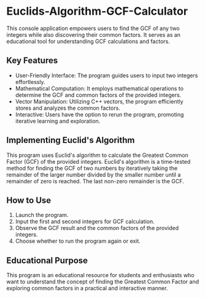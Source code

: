 # Euclids-Algorithm-GCF-Calculator
This console application empowers users to find the GCF of any two integers while also discovering their common factors. It serves as an educational tool for understanding GCF calculations and factors.

## **Key Features**

- User-Friendly Interface: The program guides users to input two integers effortlessly.
- Mathematical Computation: It employs mathematical operations to determine the GCF and common factors of the provided integers.
- Vector Manipulation: Utilizing C++ vectors, the program efficiently stores and analyzes the common factors.
- Interactive: Users have the option to rerun the program, promoting iterative learning and exploration.

## **Implementing Euclid's Algorithm**
This program uses Euclid's algorithm to calculate the Greatest Common Factor (GCF) of the provided integers. Euclid's algorithm is a time-tested method for finding the GCF of two numbers by iteratively taking the remainder of the larger number divided by the smaller number until a remainder of zero is reached. The last non-zero remainder is the GCF.

## **How to Use**
1. Launch the program.
2. Input the first and second integers for GCF calculation.
3. Observe the GCF result and the common factors of the provided integers.
4. Choose whether to run the program again or exit.

## **Educational Purpose**
This program is an educational resource for students and enthusiasts who want to understand the concept of finding the Greatest Common Factor and exploring common factors in a practical and interactive manner.
